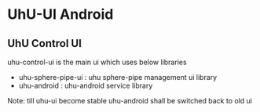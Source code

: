 # UhU-UI Android

## UhU Control UI
uhu-control-ui is the main ui which uses below libraries

* uhu-sphere-pipe-ui : uhu sphere-pipe management ui library
* uhu-android : uhu-android service library 

Note: till uhu-ui become stable uhu-android shall be switched back to old ui 
